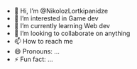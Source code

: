 - 👋 Hi, I’m @NikolozLortkipanidze
- 👀 I’m interested in Game dev
- 🌱 I’m currently learning Web dev
- 💞️ I’m looking to collaborate on anything
- 📫 How to reach me 
- 😄 Pronouns: ...
- ⚡ Fun fact: ...

<!---
NikolozLortkipanidze/NikolozLortkipanidze is a ✨ special ✨ repository because its `README.md` (this file) appears on your GitHub profile.
You can click the Preview link to take a look at your changes.
--->
